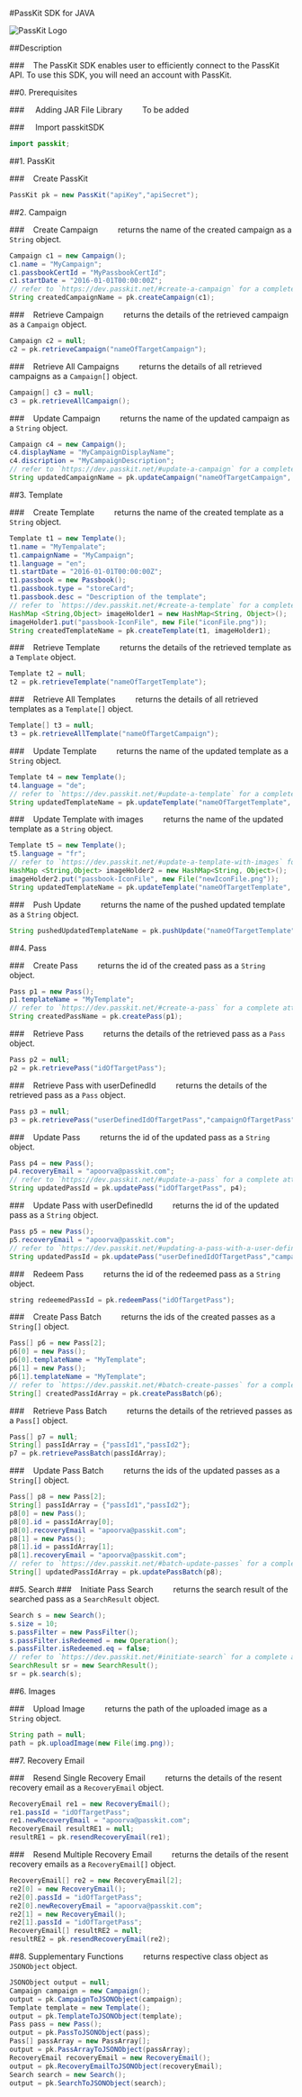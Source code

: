 #PassKit SDK for JAVA

![PassKit Logo](https://passkit.com/images/passkit-logo.png)

##Description

###&nbsp;&nbsp;&nbsp;&nbsp;The PassKit SDK enables user to efficiently connect to the PassKit API. To use this SDK, you will need an account with PassKit.

##0. Prerequisites

###&nbsp;&nbsp;&nbsp;&nbsp; Adding JAR File Library
&nbsp;&nbsp;&nbsp;&nbsp;&nbsp;&nbsp;&nbsp;&nbsp;To be added

###&nbsp;&nbsp;&nbsp;&nbsp; Import passkitSDK

```java
import passkit;
```

##1. PassKit

###&nbsp;&nbsp;&nbsp;&nbsp;Create PassKit

```java
PassKit pk = new PassKit("apiKey","apiSecret");
```

##2. Campaign

###&nbsp;&nbsp;&nbsp;&nbsp;Create Campaign
&nbsp;&nbsp;&nbsp;&nbsp;&nbsp;&nbsp;&nbsp;&nbsp;returns the name of the created campaign as a `String` object.

```java
Campaign c1 = new Campaign();
c1.name = "MyCampaign";
c1.passbookCertId = "MyPassbookCertId";
c1.startDate = "2016-01-01T00:00:00Z";
// refer to `https://dev.passkit.net/#create-a-campaign` for a complete attribute list.
String createdCampaignName = pk.createCampaign(c1);
```

###&nbsp;&nbsp;&nbsp;&nbsp;Retrieve Campaign
&nbsp;&nbsp;&nbsp;&nbsp;&nbsp;&nbsp;&nbsp;&nbsp;returns the details of the retrieved campaign as a `Campaign` object.

```java
Campaign c2 = null;
c2 = pk.retrieveCampaign("nameOfTargetCampaign");
```

###&nbsp;&nbsp;&nbsp;&nbsp;Retrieve All Campaigns
&nbsp;&nbsp;&nbsp;&nbsp;&nbsp;&nbsp;&nbsp;&nbsp;returns the details of all retrieved campaigns as a `Campaign[]` object.

```java
Campaign[] c3 = null;
c3 = pk.retrieveAllCampaign();
```

###&nbsp;&nbsp;&nbsp;&nbsp;Update Campaign
&nbsp;&nbsp;&nbsp;&nbsp;&nbsp;&nbsp;&nbsp;&nbsp;returns the name of the updated campaign as a `String` object.

```java
Campaign c4 = new Campaign();
c4.displayName = "MyCampaignDisplayName";
c4.discription = "MyCampaignDescription";
// refer to `https://dev.passkit.net/#update-a-campaign` for a complete attribute list.
String updatedCampaignName = pk.updateCampaign("nameOfTargetCampaign", c4);
```

##3. Template

###&nbsp;&nbsp;&nbsp;&nbsp;Create Template
&nbsp;&nbsp;&nbsp;&nbsp;&nbsp;&nbsp;&nbsp;&nbsp;returns the name of the created template as a `String` object.

```java
Template t1 = new Template();
t1.name = "MyTempalate";
t1.campaignName = "MyCampaign";
t1.language = "en";
t1.startDate = "2016-01-01T00:00:00Z";
t1.passbook = new Passbook();
t1.passbook.type = "storeCard";
t1.passbook.desc = "Description of the template";
// refer to `https://dev.passkit.net/#create-a-template` for a complete attribute list.
HashMap <String,Object> imageHolder1 = new HashMap<String, Object>();
imageHolder1.put("passbook-IconFile", new File("iconFile.png"));
String createdTemplateName = pk.createTemplate(t1, imageHolder1);
```

###&nbsp;&nbsp;&nbsp;&nbsp;Retrieve Template
&nbsp;&nbsp;&nbsp;&nbsp;&nbsp;&nbsp;&nbsp;&nbsp;returns the details of the retrieved template as a `Template` object.

```java
Template t2 = null;
t2 = pk.retrieveTemplate("nameOfTargetTemplate");
```

###&nbsp;&nbsp;&nbsp;&nbsp;Retrieve All Templates
&nbsp;&nbsp;&nbsp;&nbsp;&nbsp;&nbsp;&nbsp;&nbsp;returns the details of all retrieved templates as a `Template[]` object.

```java
Template[] t3 = null;
t3 = pk.retrieveAllTemplate("nameOfTargetCampaign");
```

###&nbsp;&nbsp;&nbsp;&nbsp;Update Template
&nbsp;&nbsp;&nbsp;&nbsp;&nbsp;&nbsp;&nbsp;&nbsp;returns the name of the updated template as a `String` object.

```java
Template t4 = new Template();
t4.language = "de";
// refer to `https://dev.passkit.net/#update-a-template` for a complete attribute list.
String updatedTemplateName = pk.updateTemplate("nameOfTargetTemplate", t4);
```

###&nbsp;&nbsp;&nbsp;&nbsp;Update Template with images
&nbsp;&nbsp;&nbsp;&nbsp;&nbsp;&nbsp;&nbsp;&nbsp;returns the name of the updated template as a `String` object.

```java
Template t5 = new Template();
t5.language = "fr";
// refer to `https://dev.passkit.net/#update-a-template-with-images` for a complete attribute list.
HashMap <String,Object> imageHolder2 = new HashMap<String, Object>();
imageHolder2.put("passbook-IconFile", new File("newIconFile.png"));
String updatedTemplateName = pk.updateTemplate("nameOfTargetTemplate", t5, imageHolder2);
```

###&nbsp;&nbsp;&nbsp;&nbsp;Push Update
&nbsp;&nbsp;&nbsp;&nbsp;&nbsp;&nbsp;&nbsp;&nbsp;returns the name of the pushed updated template as a `String` object.
```java
String pushedUpdatedTemplateName = pk.pushUpdate("nameOfTargetTemplate");
```

##4. Pass

###&nbsp;&nbsp;&nbsp;&nbsp;Create Pass
&nbsp;&nbsp;&nbsp;&nbsp;&nbsp;&nbsp;&nbsp;&nbsp;returns the id of the created pass as a `String` object.

```java
Pass p1 = new Pass();
p1.templateName = "MyTemplate";
// refer to `https://dev.passkit.net/#create-a-pass` for a complete attribute list.
String createdPassName = pk.createPass(p1);
```

###&nbsp;&nbsp;&nbsp;&nbsp;Retrieve Pass
&nbsp;&nbsp;&nbsp;&nbsp;&nbsp;&nbsp;&nbsp;&nbsp;returns the details of the retrieved pass as a `Pass` object.

```java
Pass p2 = null;
p2 = pk.retrievePass("idOfTargetPass");
```

###&nbsp;&nbsp;&nbsp;&nbsp;Retrieve Pass with userDefinedId
&nbsp;&nbsp;&nbsp;&nbsp;&nbsp;&nbsp;&nbsp;&nbsp;returns the details of the retrieved pass as a `Pass` object.

```java
Pass p3 = null;
p3 = pk.retrievePass("userDefinedIdOfTargetPass","campaignOfTargetPass");
```

###&nbsp;&nbsp;&nbsp;&nbsp;Update Pass
&nbsp;&nbsp;&nbsp;&nbsp;&nbsp;&nbsp;&nbsp;&nbsp;returns the id of the updated pass as a `String` object.

```java
Pass p4 = new Pass();
p4.recoveryEmail = "apoorva@passkit.com";
// refer to `https://dev.passkit.net/#update-a-pass` for a complete attribute list.
String updatedPassId = pk.updatePass("idOfTargetPass", p4);
```

###&nbsp;&nbsp;&nbsp;&nbsp;Update Pass with userDefinedId
&nbsp;&nbsp;&nbsp;&nbsp;&nbsp;&nbsp;&nbsp;&nbsp;returns the id of the updated pass as a `String` object.

```java
Pass p5 = new Pass();
p5.recoveryEmail = "apoorva@passkit.com";
// refer to `https://dev.passkit.net/#updating-a-pass-with-a-user-defined-id` for a complete attribute list.
String updatedPassId = pk.updatePass("userDefinedIdOfTargetPass","campaignOfTargetPass", p5);
```

###&nbsp;&nbsp;&nbsp;&nbsp;Redeem Pass
&nbsp;&nbsp;&nbsp;&nbsp;&nbsp;&nbsp;&nbsp;&nbsp;returns the id of the redeemed pass as a `String` object.

```java
string redeemedPassId = pk.redeemPass("idOfTargetPass");
```

###&nbsp;&nbsp;&nbsp;&nbsp;Create Pass Batch
&nbsp;&nbsp;&nbsp;&nbsp;&nbsp;&nbsp;&nbsp;&nbsp;returns the ids of the created passes as a `String[]` object.

```java
Pass[] p6 = new Pass[2];
p6[0] = new Pass();
p6[0].templateName = "MyTemplate";
p6[1] = new Pass();
p6[1].templateName = "MyTemplate";
// refer to `https://dev.passkit.net/#batch-create-passes` for a complete attribute list.
String[] createdPassIdArray = pk.createPassBatch(p6);
```

###&nbsp;&nbsp;&nbsp;&nbsp;Retrieve Pass Batch
&nbsp;&nbsp;&nbsp;&nbsp;&nbsp;&nbsp;&nbsp;&nbsp;returns the details of the retrieved passes as a `Pass[]` object.

```java
Pass[] p7 = null;
String[] passIdArray = {"passId1","passId2"};
p7 = pk.retrievePassBatch(passIdArray);
```

###&nbsp;&nbsp;&nbsp;&nbsp;Update Pass Batch
&nbsp;&nbsp;&nbsp;&nbsp;&nbsp;&nbsp;&nbsp;&nbsp;returns the ids of the updated passes as a `String[]` object.

```java
Pass[] p8 = new Pass[2];
String[] passIdArray = {"passId1","passId2"};
p8[0] = new Pass();
p8[0].id = passIdArray[0];
p8[0].recoveryEmail = "apoorva@passkit.com";
p8[1] = new Pass();
p8[1].id = passIdArray[1];
p8[1].recoveryEmail = "apoorva@passkit.com";
// refer to `https://dev.passkit.net/#batch-update-passes` for a complete attribute list.
String[] updatedPassIdArray = pk.updatePassBatch(p8);
```

##5. Search
###&nbsp;&nbsp;&nbsp;&nbsp;Initiate Pass Search
&nbsp;&nbsp;&nbsp;&nbsp;&nbsp;&nbsp;&nbsp;&nbsp;returns the search result of the searched pass as a `SearchResult` object.

```java
Search s = new Search();
s.size = 10;
s.passFilter = new PassFilter();
s.passFilter.isRedeemed = new Operation();
s.passFilter.isRedeemed.eq = false;
// refer to `https://dev.passkit.net/#initiate-search` for a complete attribute list.
SearchResult sr = new SearchResult();
sr = pk.search(s);
```

##6. Images

###&nbsp;&nbsp;&nbsp;&nbsp;Upload Image
&nbsp;&nbsp;&nbsp;&nbsp;&nbsp;&nbsp;&nbsp;&nbsp;returns the path of the uploaded image as a `String` object.

```java
String path = null;
path = pk.uploadImage(new File(img.png));
```

##7. Recovery Email

###&nbsp;&nbsp;&nbsp;&nbsp;Resend Single Recovery Email
&nbsp;&nbsp;&nbsp;&nbsp;&nbsp;&nbsp;&nbsp;&nbsp;returns the details of the resent recovery email as a `RecoveryEmail` object.
```java
RecoveryEmail re1 = new RecoveryEmail();
re1.passId = "idOfTargetPass";
re1.newRecoveryEmail = "apoorva@passkit.com";
RecoveryEmail resultRE1 = null;
resultRE1 = pk.resendRecoveryEmail(re1);
```

###&nbsp;&nbsp;&nbsp;&nbsp;Resend Multiple Recovery Email
&nbsp;&nbsp;&nbsp;&nbsp;&nbsp;&nbsp;&nbsp;&nbsp;returns the details of the resent recovery emails as a `RecoveryEmail[]` object.

```java
RecoveryEmail[] re2 = new RecoveryEmail[2];
re2[0] = new RecoveryEmail();
re2[0].passId = "idOfTargetPass";
re2[0].newRecoveryEmail = "apoorva@passkit.com";
re2[1] = new RecoveryEmail();
re2[1].passId = "idOfTargetPass";
RecoveryEmail[] resultRE2 = null;
resultRE2 = pk.resendRecoveryEmail(re2);
```

##8. Supplementary Functions
&nbsp;&nbsp;&nbsp;&nbsp;&nbsp;&nbsp;&nbsp;&nbsp;returns respective class object as `JSONObject` object.

```java
JSONObject output = null;
Campaign campaign = new Campaign();
output = pk.CampaignToJSONObject(campaign); 
Template template = new Template();
output = pk.TemplateToJSONObject(template); 
Pass pass = new Pass();
output = pk.PassToJSONObject(pass); 
Pass[] passArray = new PassArray[];
output = pk.PassArrayToJSONObject(passArray); 
RecoveryEmail recoveryEmail = new RecoveryEmail();
output = pk.RecoveryEmailToJSONObject(recoveryEmail); 
Search search = new Search();
output = pk.SearchToJSONObject(search); 
```
